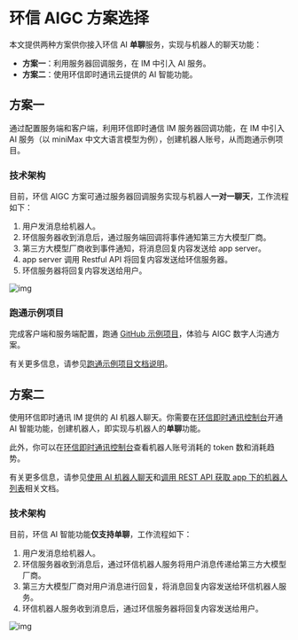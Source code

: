 # 环信 AIGC 方案选择

本文提供两种方案供你接入环信 AI **单聊**服务，实现与机器人的聊天功能：

- **方案一**：利用服务器回调服务，在 IM 中引入 AI 服务。
- **方案二**：使用环信即时通讯云提供的 AI 智能功能。

## 方案一

通过配置服务端和客户端，利用环信即时通信 IM 服务器回调功能，在 IM 中引入 AI 服务（以 miniMax 中文大语言模型为例），创建机器人账号，从而跑通示例项目。

### 技术架构

目前，环信 AIGC 方案可通过服务器回调服务实现与机器人**一对一聊天**，工作流程如下：

1. 用户发消息给机器人。
2. 环信服务器收到消息后，通过服务端回调将事件通知第三方大模型厂商。
3. 第三方大模型厂商收到事件通知，将消息回复内容发送给 app server。
4. app server 调用 Restful API 将回复内容发送给环信服务器。
5. 环信服务器将回复内容发送给用户。

![img](@static/images/aigc/technical_architecture1.png)

### 跑通示例项目

完成客户端和服务端配置，跑通 [GitHub 示例项目](https://github.com/easemob/Easemob-AIGCService-Example)，体验与 AIGC 数字人沟通方案。

有关更多信息，请参见[跑通示例项目文档说明](aigc_run_through_demo_server.html)。

## 方案二

使用环信即时通讯 IM 提供的 AI 机器人聊天。你需要在[环信即时通讯控制台](https://console.easemob.com/user/login)开通 AI 智能功能，创建机器人，即实现与机器人的**单聊**功能。

此外，你可以在[环信即时通讯控制台](https://console.easemob.com/user/login)查看机器人账号消耗的 token 数和消耗趋势。

有关更多信息，请参见[使用 AI 机器人聊天](aigc_use.html)和[调用 REST API 获取 app 下的机器人列表](aigc_rest_api.html)相关文档。

### 技术架构

目前，环信 AI 智能功能**仅支持单聊**，工作流程如下：

1. 用户发消息给机器人。
2. 环信服务器收到消息后，通过环信机器人服务将用户消息传递给第三方大模型厂商。
3. 第三方大模型厂商对用户消息进行回复，将消息回复内容发送给环信机器人服务。
4. 环信机器人服务收到消息后，通过环信服务器将回复内容发送给用户。

![img](@static/images/aigc/technical_architecture2.png)


